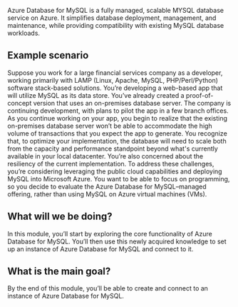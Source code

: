 Azure Database for MySQL is a fully managed, scalable MYSQL database service on Azure. It simplifies database deployment, management, and maintenance, while providing compatibility with existing MySQL database workloads.

## Example scenario

Suppose you work for a large financial services company as a developer, working primarily with LAMP (Linux, Apache, MySQL, PHP/Perl/Python) software stack-based solutions. You’re developing a web-based app that will utilize MySQL as its data store. You’ve already created a proof-of-concept version that uses an on-premises database server. The company is continuing development, with plans to pilot the app in a few branch offices.
As you continue working on your app, you begin to realize that the existing on-premises database server won’t be able to accommodate the high volume of transactions that you expect the app to generate. You recognize that, to optimize your implementation, the database will need to scale both from the capacity and performance standpoint beyond what's currently available in your local datacenter. You’re also concerned about the resiliency of the current implementation.
To address these challenges, you’re considering leveraging the public cloud capabilities and deploying MySQL into Microsoft Azure. You want to be able to focus on programming, so you decide to evaluate the Azure Database for MySQL–managed offering, rather than using MySQL on Azure virtual machines (VMs).

## What will we be doing?

In this module, you’ll start by exploring the core functionality of Azure Database for MySQL. You’ll then use this newly acquired knowledge to set up an instance of Azure Database for MySQL and connect to it.

## What is the main goal?

By the end of this module, you’ll be able to create and connect to an instance of Azure Database for MySQL.
